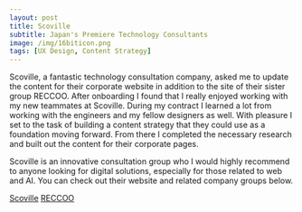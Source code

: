 ```yaml
---
layout: post
title: Scoville
subtitle: Japan's Premiere Technology Consultants
image: /img/16biticon.png
tags: [UX Design, Content Strategy]
---
```

Scoville, a fantastic technology consultation company, asked me to update the content for their corporate website in addition to the site of their sister group RECCOO.
After onboarding I found that I really enjoyed working with my new teammates at Scoville. During my contract I learned a lot from working with the engineers and my
fellow designers as well. With pleasure I set to the task of building a content strategy that they could use as a foundation moving forward. 
From there I completed the necessary research and built out the content for their corporate pages.

Scoville is an innovative consultation group who I would highly recommend to anyone looking for digital solutions, especially for those related to web and AI.
You can check out their website and related company groups below.

[Scoville](https://scoville.jp/)
[RECCOO](https://reccoo.com/)
